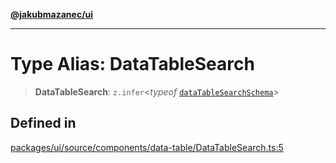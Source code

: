 [**@jakubmazanec/ui**](../README.md)

---

# Type Alias: DataTableSearch

> **DataTableSearch**: `z.infer`\<_typeof_
> [`dataTableSearchSchema`](../variables/dataTableSearchSchema.md)\>

## Defined in

[packages/ui/source/components/data-table/DataTableSearch.ts:5](https://github.com/jakubmazanec/tools/blob/0633c96618f3c6692ade528aee0f27ac091468a5/packages/ui/source/components/data-table/DataTableSearch.ts#L5)
